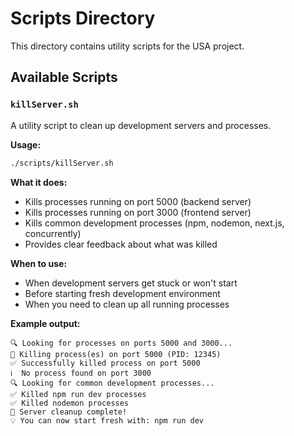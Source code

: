 # Scripts Directory

This directory contains utility scripts for the USA project.

## Available Scripts

### `killServer.sh`
A utility script to clean up development servers and processes.

**Usage:**
```bash
./scripts/killServer.sh
```

**What it does:**
- Kills processes running on port 5000 (backend server)
- Kills processes running on port 3000 (frontend server)
- Kills common development processes (npm, nodemon, next.js, concurrently)
- Provides clear feedback about what was killed

**When to use:**
- When development servers get stuck or won't start
- Before starting fresh development environment
- When you need to clean up all running processes

**Example output:**
```
🔍 Looking for processes on ports 5000 and 3000...
🔄 Killing process(es) on port 5000 (PID: 12345)
✅ Successfully killed process on port 5000
ℹ️  No process found on port 3000
🔍 Looking for common development processes...
✅ Killed npm run dev processes
✅ Killed nodemon processes
🎉 Server cleanup complete!
💡 You can now start fresh with: npm run dev
```
